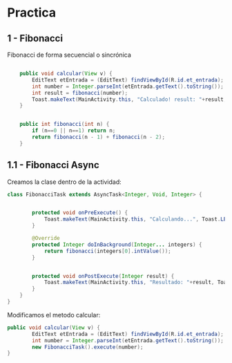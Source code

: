 # Practica

## 1 - Fibonacci

Fibonacci de forma secuencial o sincrónica

```java

    public void calcular(View v) {
        EditText etEntrada = (EditText) findViewById(R.id.et_entrada);
        int number = Integer.parseInt(etEntrada.getText().toString());
        int result = fibonacci(number);
        Toast.makeText(MainActivity.this, "Calculado! result: "+result, Toast.LENGTH_SHORT).show();
    }


    public int fibonacci(int n) {
        if (n==0 || n==1) return n;
        return fibonacci(n - 1) + fibonacci(n - 2);
    }
```

## 1.1 - Fibonacci Async

Creamos la clase dentro de la actividad:
```java
class FibonacciTask extends AsyncTask<Integer, Void, Integer> {


        protected void onPreExecute() {
            Toast.makeText(MainActivity.this, "Calculando...", Toast.LENGTH_SHORT).show();
        }

        @Override
        protected Integer doInBackground(Integer... integers) {
            return fibonacci(integers[0].intValue());
        }


        protected void onPostExecute(Integer result) {
            Toast.makeText(MainActivity.this, "Resultado: "+result, Toast.LENGTH_SHORT).show();
        }
    }
}
```

Modificamos el metodo calcular:

```java
public void calcular(View v) {
        EditText etEntrada = (EditText) findViewById(R.id.et_entrada);
        int number = Integer.parseInt(etEntrada.getText().toString());
        new FibonacciTask().execute(number);
}
```
